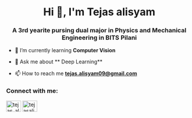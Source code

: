 <h1 align="center">Hi 👋, I'm Tejas alisyam</h1>
<h3 align="center">A 3rd yearite pursing dual major in Physics and Mechanical Engineering in BITS Pilani</h3>

- 🌱 I’m currently learning **Computer Vision**

- 💬 Ask me about ** Deep Learning**

- 📫 How to reach me **tejas.alisyam09@gmail.com**


<h3 align="left">Connect with me:</h3>
<p align="left">
<a href="https://instagram.com/tejas_alisyam" target="blank"><img align="center" src="https://raw.githubusercontent.com/rahuldkjain/github-profile-readme-generator/master/src/images/icons/Social/instagram.svg" alt="tejas_alisyam" height="30" width="40" /></a>
<a href="https://www.codechef.com/users/tejasalisyam" target="blank"><img align="center" src="https://cdn.jsdelivr.net/npm/simple-icons@3.1.0/icons/codechef.svg" alt="tejasalisyam" height="30" width="40" /></a>
</p>
